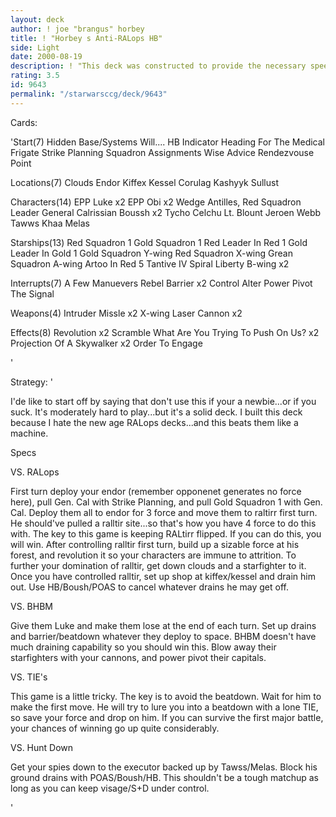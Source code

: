 ```yaml
---
layout: deck
author: ! joe "brangus" horbey
title: ! "Horbey s Anti-RALops HB"
side: Light
date: 2000-08-19
description: ! "This deck was constructed to provide the necessary speed to defeat RALops, as well as other mainstream DS decks that are floating around."
rating: 3.5
id: 9643
permalink: "/starwarsccg/deck/9643"
---
```

Cards: 

'Start(7)
Hidden Base/Systems Will....
HB Indicator
Heading For The Medical Frigate
Strike Planning
Squadron Assignments
Wise Advice
Rendezvouse Point

Locations(7)
Clouds 
Endor
Kiffex
Kessel
Corulag
Kashyyk
Sullust

Characters(14)
EPP Luke x2
EPP Obi x2
Wedge Antilles, Red Squadron Leader
General Calrissian
Boussh x2
Tycho Celchu
Lt. Blount
Jeroen Webb
Tawws Khaa
Melas

Starships(13)
Red Squadron 1
Gold Squadron 1
Red Leader In Red 1
Gold Leader In Gold 1
Gold Squadron Y-wing
Red Squadron X-wing
Grean Squadron A-wing
Artoo In Red 5
Tantive IV
Spiral
Liberty
B-wing x2

Interrupts(7)
A Few Manuevers
Rebel Barrier x2
Control
Alter
Power Pivot
The Signal

Weapons(4)
Intruder Missle x2
X-wing Laser Cannon x2

Effects(8)
Revolution x2
Scramble
What Are You Trying To Push On Us? x2
Projection Of A Skywalker x2
Order To Engage



'

Strategy: '

I'de like to start off by saying that don't use this if your a newbie...or if you suck. It's moderately hard to play...but it's a solid deck. I built this deck because I hate the new age RALops decks...and this beats them like a machine.

Specs

VS. RALops

First turn deploy your endor (remember opponenet generates no force here), pull Gen. Cal with Strike Planning, and pull Gold Squadron 1 with Gen. Cal. Deploy them all to endor for 3 force and move them to raltirr first turn. He should've pulled a ralltir site...so that's how you have 4 force to do this with. The key to this game is keeping RALtirr flipped. If you can do this, you will win. After controlling ralltir first turn, build up a sizable force at his forest, and revolution it so your characters are immune to attrition. To further your domination of ralltir, get down clouds and a starfighter to it. Once you have controlled ralltir, set up shop at kiffex/kessel and drain him out. Use HB/Boush/POAS to cancel whatever drains he may get off.

VS. BHBM

Give them Luke and make them lose at the end of each turn. Set up drains and barrier/beatdown whatever they deploy to space. BHBM doesn't have much draining capability so you should win this. Blow away their starfighters with your cannons, and power pivot their capitals.

VS. TIE's

This game is a little tricky. The key is to avoid the beatdown. Wait for him to make the first move. He will try to lure you into a beatdown with a lone TIE, so save your force and drop on him. If you can survive the first major battle, your chances of winning go up quite considerably.

VS. Hunt Down

Get your spies down to the executor backed up by Tawss/Melas. Block his ground drains with POAS/Boush/HB. This shouldn't be a tough matchup as long as you can keep visage/S+D under control.

'
